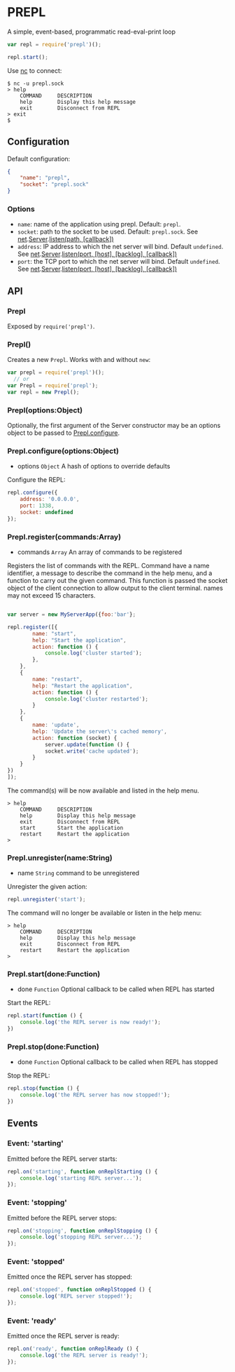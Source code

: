 PREPL
=====

A simple, event-based, programmatic read-eval-print loop

```javascript
var repl = require('prepl')();

repl.start();
```

Use [nc](http://en.wikipedia.org/wiki/Netcat) to connect:

    $ nc -u prepl.sock
    > help
        COMMAND     DESCRIPTION
        help        Display this help message
        exit        Disconnect from REPL
    > exit
    $ 

## Configuration
Default configuration:
```json
{
    "name": "prepl",
    "socket": "prepl.sock"
}
```

### Options
* `name`: name of the application using prepl.  Default: `prepl`.
* `socket`: path to the socket to be used.  Default: `prepl.sock`.  See [net](http://nodejs.org/api/net.html).[Server](http://nodejs.org/api/net.html#net_class_net_server).[listen(path, [callback])](http://nodejs.org/api/net.html#net_server_listen_path_callback)
* `address`: IP address to which the net server will bind.  Default `undefined`.  See [net](http://nodejs.org/api/net.html).[Server](http://nodejs.org/api/net.html#net_class_net_server).[listen(port, [host], [backlog], [callback])](http://nodejs.org/api/net.html#net_server_listen_port_host_backlog_callback)
* `port`: the TCP port to which the net server will bind.  Default `undefined`.  See [net](http://nodejs.org/api/net.html).[Server](http://nodejs.org/api/net.html#net_class_net_server).[listen(port, [host], [backlog], [callback])](http://nodejs.org/api/net.html#net_server_listen_port_host_backlog_callback)

## API

### Prepl
Exposed by `require('prepl')`.

### Prepl()
Creates a new `Prepl`.  Works with and without `new`:

```javascript
var prepl = require('prepl')();
  // or
var Prepl = require('prepl');
var repl = new Prepl();
```

### Prepl(options:Object)

Optionally, the first argument of the Server constructor may be an options object to be passed to [Prepl.configure](#preplconfigureoptionsobject).

### Prepl.configure(options:Object)
* options `Object` A hash of options to override defaults

Configure the REPL:

```javascript
repl.configure({
    address: '0.0.0.0',
    port: 1338,
    socket: undefined
});
```

### Prepl.register(commands:Array)
* commands `Array` An array of commands to be registered

Registers the list of commands with the REPL. Command have a name identifier, a message to describe the command in the help menu, and a function to carry out the given command.  This function is passed the socket object of the client connection to allow output to the client terminal.  names may not exceed 15 characters.

```javascript

var server = new MyServerApp({foo:'bar'};

repl.register([{
        name: "start",
        help: "Start the application",
        action: function () {
            console.log('cluster started');
        },
    },
    {
        name: "restart",
        help: "Restart the application",
        action: function () {
            console.log('cluster restarted');
        }
    }, 
    {
        name: 'update',
        help: 'Update the server\'s cached memory',
        action: function (socket) {
            server.update(function () {
            socket.write('cache updated');
        }
    }
})
]);
```

The command(s) will be now available and listed in the help menu.

    > help
        COMMAND     DESCRIPTION
        help        Display this help message
        exit        Disconnect from REPL
        start       Start the application
        restart     Restart the application
    >

### Prepl.unregister(name:String)
* name `String` command to be unregistered
 
Unregister the given action:

```javascript
repl.unregister('start');
```

The command will no longer be available or listen in the help menu:

    > help
        COMMAND     DESCRIPTION
        help        Display this help message
        exit        Disconnect from REPL
        restart     Restart the application
    >

### Prepl.start(done:Function)
* done `Function` Optional callback to be called when REPL has started

Start the REPL:
```javascript
repl.start(function () {
    console.log('the REPL server is now ready!');
})
```

### Prepl.stop(done:Function)
* done `Function` Optional callback to be called when REPL has stopped

Stop the REPL:
```javascript
repl.stop(function () {
    console.log('the REPL server has now stopped!');
})
```

## Events

### Event: 'starting'
Emitted before the REPL server starts:

```javascript
repl.on('starting', function onReplStarting () {
    console.log('starting REPL server...');
});
```

### Event: 'stopping'
Emitted before the REPL server stops:

```javascript
repl.on('stopping', function onReplStopping () {
    console.log('stopping REPL server...');
});
```

### Event: 'stopped'
Emitted once the REPL server has stopped:

```javascript
repl.on('stopped', function onReplStopped () {
    console.log('REPL server stopped!');
});
```

### Event: 'ready'
Emitted once the REPL server is ready:

```javascript
repl.on('ready', function onReplReady () {
    console.log('the REPL server is ready!');
});
```
